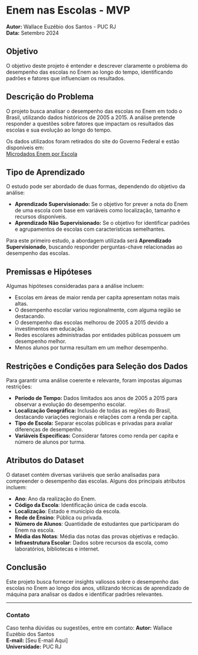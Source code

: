 # Enem nas Escolas - MVP

**Autor:** Wallace Euzébio dos Santos - PUC RJ  
**Data:** Setembro 2024  

## Objetivo
O objetivo deste projeto é entender e descrever claramente o problema do desempenho das escolas no Enem ao longo do tempo, identificando padrões e fatores que influenciam os resultados.

## Descrição do Problema
O projeto busca analisar o desempenho das escolas no Enem em todo o Brasil, utilizando dados históricos de 2005 a 2015. A análise pretende responder a questões sobre fatores que impactam os resultados das escolas e sua evolução ao longo do tempo.

Os dados utilizados foram retirados do site do Governo Federal e estão disponíveis em:  
[Microdados Enem por Escola](https://www.gov.br/inep/pt-br/acesso-a-informacao/dados-abertos/microdados/enem-por-escola)

## Tipo de Aprendizado
O estudo pode ser abordado de duas formas, dependendo do objetivo da análise:

- **Aprendizado Supervisionado:** Se o objetivo for prever a nota do Enem de uma escola com base em variáveis como localização, tamanho e recursos disponíveis.
- **Aprendizado Não Supervisionado:** Se o objetivo for identificar padrões e agrupamentos de escolas com características semelhantes.

Para este primeiro estudo, a abordagem utilizada será **Aprendizado Supervisionado**, buscando responder perguntas-chave relacionadas ao desempenho das escolas.

## Premissas e Hipóteses
Algumas hipóteses consideradas para a análise incluem:

- Escolas em áreas de maior renda per capita apresentam notas mais altas.
- O desempenho escolar variou regionalmente, com alguma região se destacando.
- O desempenho das escolas melhorou de 2005 a 2015 devido a investimentos em educação.
- Redes escolares administradas por entidades públicas possuem um desempenho melhor.
- Menos alunos por turma resultam em um melhor desempenho.

## Restrições e Condições para Seleção dos Dados
Para garantir uma análise coerente e relevante, foram impostas algumas restrições:

- **Período de Tempo:** Dados limitados aos anos de 2005 a 2015 para observar a evolução do desempenho escolar.
- **Localização Geográfica:** Inclusão de todas as regiões do Brasil, destacando variações regionais e relações com a renda per capita.
- **Tipo de Escola:** Separar escolas públicas e privadas para avaliar diferenças de desempenho.
- **Variáveis Específicas:** Considerar fatores como renda per capita e número de alunos por turma.

## Atributos do Dataset
O dataset contém diversas variáveis que serão analisadas para compreender o desempenho das escolas. Alguns dos principais atributos incluem:

- **Ano**: Ano da realização do Enem.
- **Código da Escola**: Identificação única de cada escola.
- **Localização**: Estado e município da escola.
- **Rede de Ensino**: Pública ou privada.
- **Número de Alunos**: Quantidade de estudantes que participaram do Enem na escola.
- **Média das Notas**: Média das notas das provas objetivas e redação.
- **Infraestrutura Escolar**: Dados sobre recursos da escola, como laboratórios, bibliotecas e internet.

## Conclusão
Este projeto busca fornecer insights valiosos sobre o desempenho das escolas no Enem ao longo dos anos, utilizando técnicas de aprendizado de máquina para analisar os dados e identificar padrões relevantes.

---

### Contato
Caso tenha dúvidas ou sugestões, entre em contato:
**Autor:** Wallace Euzébio dos Santos  
**E-mail:** [Seu E-mail Aqui]  
**Universidade:** PUC RJ

